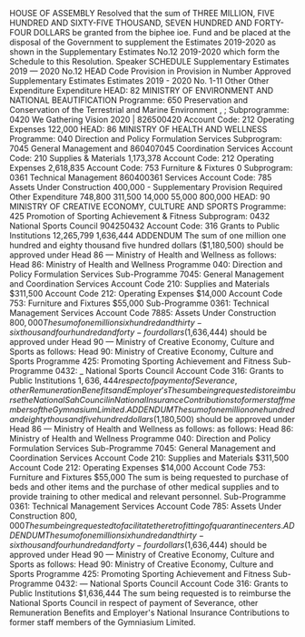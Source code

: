 HOUSE OF ASSEMBLY
Resolved that the sum of THREE MILLION, FIVE HUNDRED AND SIXTY-FIVE THOUSAND, SEVEN HUNDRED AND FORTY-FOUR DOLLARS be granted from the biphee ioe. Fund and be placed at the disposal of the Government to supplement the Estimates 2019-2020 as shown in the Supplementary Estimates No.12 2019-2020 which form the Schedule to this Resolution.
Speaker
SCHEDULE
Supplementary Estimates 2019 — 2020 No.12
HEAD Code Provision in Provision in Number Approved Supplementary Estimates Estimates 2019 - 2020 No. 1-11 Other Other Expenditure Expenditure HEAD: 82 MINISTRY OF ENVIRONMENT AND NATIONAL BEAUTIFICATION Programme: 650 Preservation and Conservation of the Terrestrial and Marine Environment , ; Subprogramme: 0420 We Gathering Vision 2020 | 826500420 Account Code: 212 Operating Expenses 122,000 HEAD: 86 MINISTRY OF HEALTH AND WELLNESS Programme: 040 Direction and Policy Formulation Services Subprogram: 7045 General Management and 860407045 Coordination Services Account Code: 210 Supplies & Materials 1,173,378 Account Code: 212 Operating Expenses 2,618,835 Account Code: 753 Furniture & Fixtures 0 Subprogram: 0361 Technical Management 860400361 Services Account Code: 785 Assets Under Construction 400,000 -
Supplementary Provision Required
Other Expenditure
748,800
311,500
14,000
55,000
800,000
HEAD: 90 MINISTRY OF CREATIVE ECONOMY, CULTURE AND SPORTS
Programme: 425 Promotion of Sporting Achievement & Fitness
Subprogram: 0432 National Sports Council
904250432
Account Code: 316 Grants to Public Institutions
12,265,799
1,636,444
ADDENDUM
The sum of one million one hundred and eighty thousand five hundred dollars ($1,180,500) should be approved under Head 86 — Ministry of Health and Wellness as follows:
Head 86: Ministry of Health and Wellness Programme 040: Direction and Policy Formulation Services Sub-Programme 7045: General Management and Coordination Services Account Code 210: Supplies and Materials $311,500 Account Code 212: Operating Expenses $14,000 Account Code 753: Furniture and Fixtures $55,000 Sub-Programme 0361: Technical Management Services Account Code 7885: Assets Under Construction $800,000
The sum of one million six hundred and thirty-six thousand four hundred and forty- four dollars ($1,636,444) should be approved under Head 90 — Ministry of Creative Economy, Culture and Sports as follows:
Head 90: Ministry of Creative Economy, Culture and Sports Programme 425: Promoting Sporting Achievement and Fitness Sub-Programme 0432: _ National Sports Council Account Code 316: Grants to Public Institutions $1,636,444
respect of payment of Severance, other Remuneration Benefits and Employer's The sum being requested is to reimburse the National Sah Council in National Insurance Contributions to former staff members of the Gymnasium Limited.
ADDENDUM
The sum of one million one hundred and eighty thousand five hundred dollars ($1,180,500) should be approved under Head 86 — Ministry of Health and Wellness as follows:
as follows: Head 86: Ministry of Health and Wellness Programme 040: Direction and Policy Formulation Services Sub-Programme 7045: General Management and Coordination Services Account Code 210: Supplies and Materials $311,500 Account Code 212: Operating Expenses $14,000 Account Code 753: Furniture and Fixtures $55,000 The sum is being requested to purchase of beds and other items and the purchase of other medical supplies and to provide training to other medical and relevant personnel. Sub-Programme 0361: Technical Management Services Account Code 785: Assets Under Construction $800,000 The sum being requested to facilitate the retrofitting of quarantine centers.
ADDENDUM
The sum of one million six hundred and thirty-six thousand four hundred and forty- four dollars ($1,636,444) should be approved under Head 90 — Ministry of Creative Economy, Culture and Sports as follows:
Head 90: Ministry of Creative Economy, Culture and Sports Programme 425: Promoting Sporting Achievement and Fitness Sub-Programme 0432: — National Sports Council Account Code 316: Grants to Public Institutions $1,636,444
The sum being requested is to reimburse the National Sports Council in respect of payment of Severance, other Remuneration Benefits and Employer's National Insurance Contributions to former staff members of the Gymniasium Limited.
